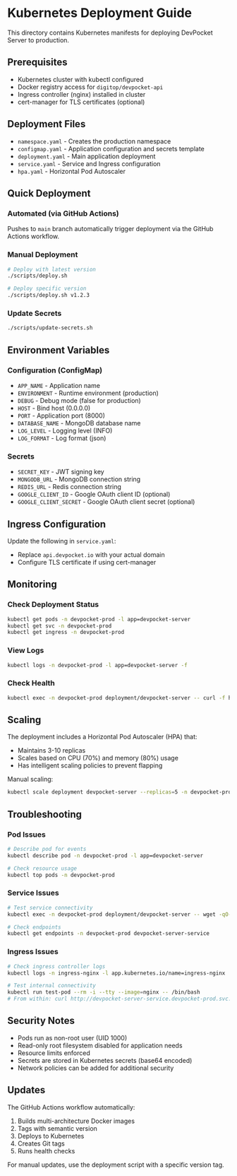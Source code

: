 # Kubernetes Deployment Guide

This directory contains Kubernetes manifests for deploying DevPocket Server to production.

## Prerequisites

- Kubernetes cluster with kubectl configured
- Docker registry access for `digitop/devpocket-api`
- Ingress controller (nginx) installed in cluster
- cert-manager for TLS certificates (optional)

## Deployment Files

- `namespace.yaml` - Creates the production namespace
- `configmap.yaml` - Application configuration and secrets template
- `deployment.yaml` - Main application deployment
- `service.yaml` - Service and Ingress configuration
- `hpa.yaml` - Horizontal Pod Autoscaler

## Quick Deployment

### Automated (via GitHub Actions)
Pushes to `main` branch automatically trigger deployment via the GitHub Actions workflow.

### Manual Deployment
```bash
# Deploy with latest version
./scripts/deploy.sh

# Deploy specific version
./scripts/deploy.sh v1.2.3
```

### Update Secrets
```bash
./scripts/update-secrets.sh
```

## Environment Variables

### Configuration (ConfigMap)
- `APP_NAME` - Application name
- `ENVIRONMENT` - Runtime environment (production)
- `DEBUG` - Debug mode (false for production)
- `HOST` - Bind host (0.0.0.0)
- `PORT` - Application port (8000)
- `DATABASE_NAME` - MongoDB database name
- `LOG_LEVEL` - Logging level (INFO)
- `LOG_FORMAT` - Log format (json)

### Secrets
- `SECRET_KEY` - JWT signing key
- `MONGODB_URL` - MongoDB connection string
- `REDIS_URL` - Redis connection string
- `GOOGLE_CLIENT_ID` - Google OAuth client ID (optional)
- `GOOGLE_CLIENT_SECRET` - Google OAuth client secret (optional)

## Ingress Configuration

Update the following in `service.yaml`:
- Replace `api.devpocket.io` with your actual domain
- Configure TLS certificate if using cert-manager

## Monitoring

### Check Deployment Status
```bash
kubectl get pods -n devpocket-prod -l app=devpocket-server
kubectl get svc -n devpocket-prod
kubectl get ingress -n devpocket-prod
```

### View Logs
```bash
kubectl logs -n devpocket-prod -l app=devpocket-server -f
```

### Check Health
```bash
kubectl exec -n devpocket-prod deployment/devpocket-server -- curl -f http://localhost:8000/health
```

## Scaling

The deployment includes a Horizontal Pod Autoscaler (HPA) that:
- Maintains 3-10 replicas
- Scales based on CPU (70%) and memory (80%) usage
- Has intelligent scaling policies to prevent flapping

Manual scaling:
```bash
kubectl scale deployment devpocket-server --replicas=5 -n devpocket-prod
```

## Troubleshooting

### Pod Issues
```bash
# Describe pod for events
kubectl describe pod -n devpocket-prod -l app=devpocket-server

# Check resource usage
kubectl top pods -n devpocket-prod
```

### Service Issues
```bash
# Test service connectivity
kubectl exec -n devpocket-prod deployment/devpocket-server -- wget -qO- http://devpocket-server-service/health

# Check endpoints
kubectl get endpoints -n devpocket-prod devpocket-server-service
```

### Ingress Issues
```bash
# Check ingress controller logs
kubectl logs -n ingress-nginx -l app.kubernetes.io/name=ingress-nginx

# Test internal connectivity
kubectl run test-pod --rm -i --tty --image=nginx -- /bin/bash
# From within: curl http://devpocket-server-service.devpocket-prod.svc.cluster.local/health
```

## Security Notes

- Pods run as non-root user (UID 1000)
- Read-only root filesystem disabled for application needs
- Resource limits enforced
- Secrets are stored in Kubernetes secrets (base64 encoded)
- Network policies can be added for additional security

## Updates

The GitHub Actions workflow automatically:
1. Builds multi-architecture Docker images
2. Tags with semantic version
3. Deploys to Kubernetes
4. Creates Git tags
5. Runs health checks

For manual updates, use the deployment script with a specific version tag.